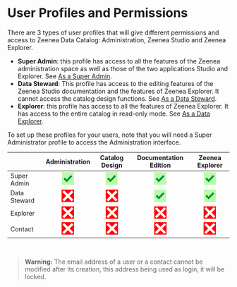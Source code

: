 # User Profiles and Permissions

There are 3 types of user profiles that will give different permissions and access to Zeenea Data Catalog: Administration, Zeenea Studio and Zeenea Explorer. 

* **Super Admin**: this profile has access to all the features of the Zeenea administration space as well as those of the two applications Studio and Explorer. See [As a Super Admin](../Your%20First%20Step/zeenea-superadmin.md).
* **Data Steward**: This profile has access to the editing features of the Zeenea Studio documentation and the features of Zeenea Explorer. It cannot access the catalog design functions. See [As a Data Steward](../Your%20First%20Step/zeenea-data-steward.md).
* **Explorer**: this profile has access to all the features of Zeenea Explorer. It has access to the entire catalog in read-only mode. See [As a Data Explorer](../Your%20First%20Step/zeenea-data-explorer.md).

To set up these profiles for your users, note that you will need a Super Administrator profile to access the Administration interface.

|   | Administration | Catalog Design | Documentation Edition | Zeenea Explorer |
| :--- | :---: | :---: | :---: | :---: |
| Super Admin | ![](./images/icons/checkmark.png) | ![](./images/icons/checkmark.png) | ![](./images/icons/checkmark.png) | ![](./images/icons/checkmark.png) |
| Data Steward | ![](./images/icons/redx.png) | ![](./images/icons/redx.png) | ![](./images/icons/checkmark.png) | ![](./images/icons/checkmark.png) |
| Explorer | ![](./images/icons/redx.png) | ![](./images/icons/redx.png) | ![](./images/icons/redx.png) | ![](./images/icons/redx.png) |
| Contact | ![](./images/icons/redx.png) | ![](./images/icons/redx.png) | ![](./images/icons/redx.png) | ![](./images/icons/redx.png) |
<br />

> **Warning:** The email address of a user or a contact cannot be modified after its creation, this address being used as login, it will be locked. 
